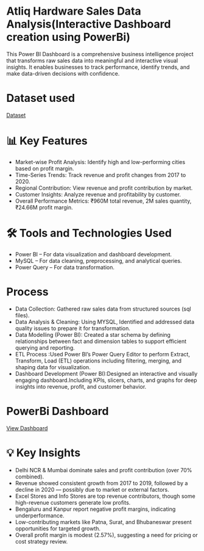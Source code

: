 # Atliq Hardware Sales Data Analysis(Interactive Dashboard creation using PowerBi)
This Power BI Dashboard is a comprehensive business intelligence project that transforms raw sales data into meaningful and interactive visual insights. It enables businesses to track performance, identify trends, and make data-driven decisions with confidence.

# Dataset used
<a href="https://github.com/0221csds146/Sales_Insights_Dashboard/blob/main/db_dump_version_2.sql">Dataset</a>

# 📊 Key Features
- Market-wise Profit Analysis: Identify high and low-performing cities based on profit margin.
-	Time-Series Trends: Track revenue and profit changes from 2017 to 2020.
-	Regional Contribution: View revenue and profit contribution by market.
-	Customer Insights: Analyze revenue and profitability by customer.
-	Overall Performance Metrics: ₹960M total revenue, 2M sales quantity, ₹24.66M profit margin.

# 🛠️ Tools and Technologies Used
-	Power BI – For data visualization and dashboard development.
-	MySQL – For data cleaning, preprocessing, and analytical queries.
-	Power Query – For data transformation.

# Process
-	Data Collection: Gathered raw sales data from structured sources (sql files).
-	Data Analysis & Cleaning: Using MYSQL, Identified and addressed data quality issues to prepare it for transformation.
-	Data Modelling (Power BI): Created a star schema by defining relationships between fact and dimension tables to support efficient querying and reporting.
-	ETL Process :Used Power BI’s Power Query Editor to perform Extract, Transform, Load (ETL) operations including filtering, merging, and shaping data for visualization.
-	Dashboard Development (Power BI):Designed an interactive and visually engaging dashboard.Including KPIs, slicers, charts, and graphs for deep insights into revenue, profit, and customer behavior.

# PowerBi Dashboard
<a href="https://github.com/0221csds146/Sales_Insights_Dashboard/blob/main/Project1.pbix">View Dashboard</a>

# 💡 Key Insights
-	Delhi NCR & Mumbai dominate sales and profit contribution (over 70% combined).
-	Revenue showed consistent growth from 2017 to 2019, followed by a decline in 2020 — possibly due to market or external factors.
-	Excel Stores and Info Stores are top revenue contributors, though some high-revenue customers generate low profits.
-	Bengaluru and Kanpur report negative profit margins, indicating underperformance.
-	Low-contributing markets like Patna, Surat, and Bhubaneswar present opportunities for targeted growth.
-	Overall profit margin is modest (2.57%), suggesting a need for pricing or cost strategy review.



